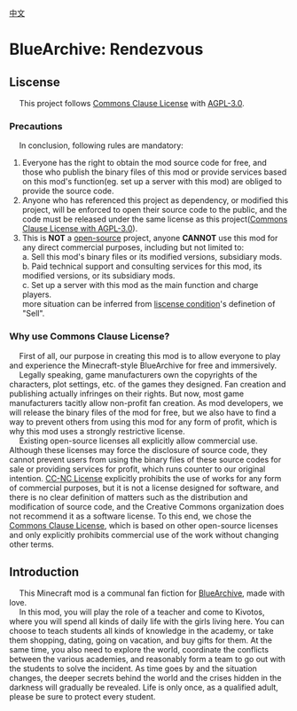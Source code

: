 [中文](README_zh.md)
# BlueArchive: Rendezvous

## Liscense
&ensp;&ensp;  This project follows [Commons Clause License](https://commonsclause.com/) with [AGPL-3.0](https://www.gnu.org/licenses/agpl-3.0.html).<br>

### Precautions
&ensp;&ensp;  In conclusion, following rules are mandatory:<br>
  1. Everyone has the right to obtain the mod source code for free, and those who publish the binary files of this mod or provide services based on this mod's function(eg. set up a server with this mod) are obliged to provide the source code.<br>
  2. Anyone who has referenced this project as dependency, or modified this project, will be enforced to open their source code to the public, and the code must be released under the same license as this project([Commons Clause License with AGPL-3.0](LICENSE.txt)).<br>
  3. This is **NOT** a [open-source](https://opensource.org/osd) project, anyone **CANNOT** use this mod for any direct commercial purposes, including but not limited to:<br>
    a. Sell this mod's binary files or its modified versions, subsidiary mods.<br>
    b. Paid technical support and consulting services for this mod, its modified versions, or its subsidiary mods.<br>
    c. Set up a server with this mod as the main function and charge players.<br>
    more situation can be inferred from [liscense condition](LICENSE.txt)'s definetion of "Sell".<br>

### Why use Commons Clause License?
&ensp;&ensp;  First of all, our purpose in creating this mod is to allow everyone to play and experience the Minecraft-style BlueArchive for free and immersively.<br> 
&ensp;&ensp;  Legally speaking, game manufacturers own the copyrights of the characters, plot settings, etc. of the games they designed. Fan creation and publishing actually infringes on their rights. But now, most game manufacturers tacitly allow non-profit fan creation. As mod developers, we will release the binary files of the mod for free, but we also have to find a way to prevent others from using this mod for any form of profit, which is why this mod uses a strongly restrictive license.<br> 
&ensp;&ensp;  Existing open-source licenses all explicitly allow commercial use. Although these licenses may force the disclosure of source code, they cannot prevent users from using the binary files of these source codes for sale or providing services for profit, which runs counter to our original intention. [CC-NC License](https://opensource.creativecommons.org/) explicitly prohibits the use of works for any form of commercial purposes, but it is not a license designed for software, and there is no clear definition of matters such as the distribution and modification of source code, and the Creative Commons organization does not recommend it as a software license. To this end, we chose the [Commons Clause License](https://commonsclause.com/), which is based on other open-source licenses and only explicitly prohibits commercial use of the work without changing other terms.<br>

## Introduction
&ensp;&ensp;  This Minecraft mod is a communal fan fiction for [BlueArchive](https://bluearchive.nexon.com), made with love.<br>
&ensp;&ensp;  In this mod, you will play the role of a teacher and come to Kivotos, where you will spend all kinds of daily life with the girls living here. You can choose to teach students all kinds of knowledge in the academy, or take them shopping, dating, going on vacation, and buy gifts for them. At the same time, you also need to explore the world, coordinate the conflicts between the various academies, and reasonably form a team to go out with the students to solve the incident. As time goes by and the situation changes, the deeper secrets behind the world and the crises hidden in the darkness will gradually be revealed. Life is only once, as a qualified adult, please be sure to protect every student.<br>